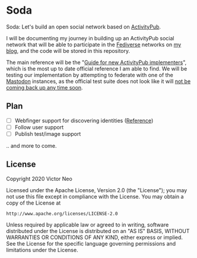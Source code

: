 # Soda
Soda: Let's build an open social network based on [ActivityPub][1].

I will be documenting my journey in building up an ActivityPub social network that will be able to participate in the [Fediverse][2] networks on [my blog][3], and the code will be stored in this repository.

The main reference will be the "[Guide for new ActivityPub implementers][4]", which is the most up to date official reference I am able to find. We will be testing our implementation by attempting to federate with one of the [Mastodon][5] instances, as the official test suite does not look like it will [not be coming back up any time soon][6].

## Plan

- [ ] Webfinger support for discovering identities ([Reference][7])
- [ ] Follow user support
- [ ] Publish test/image support

.. and more to come.


## License

Copyright 2020 Victor Neo

Licensed under the Apache License, Version 2.0 (the "License");
you may not use this file except in compliance with the License.
You may obtain a copy of the License at

```
http://www.apache.org/licenses/LICENSE-2.0
```

Unless required by applicable law or agreed to in writing, software
distributed under the License is distributed on an "AS IS" BASIS,
WITHOUT WARRANTIES OR CONDITIONS OF ANY KIND, either express or implied.
See the License for the specific language governing permissions and
limitations under the License.


[1]: https://activitypub.rocks/
[2]: https://fediverse.party/
[3]: https://cheshire.io
[4]: https://socialhub.activitypub.rocks/t/guide-for-new-activitypub-implementers/479
[5]: https://github.com/tootsuite/mastodon
[6]: https://socialhub.activitypub.rocks/t/the-activitypub-test-suite/290
[7]: https://blog.joinmastodon.org/2018/06/how-to-implement-a-basic-activitypub-server/

